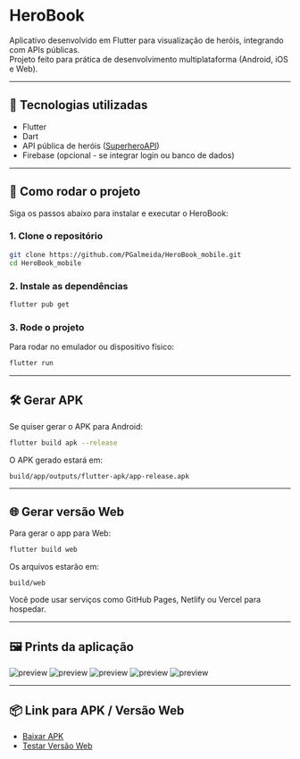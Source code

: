 
# HeroBook

Aplicativo desenvolvido em Flutter para visualização de heróis, integrando com APIs públicas.  
Projeto feito para prática de desenvolvimento multiplataforma (Android, iOS e Web).

---

## 🚀 Tecnologias utilizadas

- Flutter
- Dart
- API pública de heróis ([SuperheroAPI](https://superheroapi.com/))
- Firebase (opcional - se integrar login ou banco de dados)

---

## 📲 Como rodar o projeto

Siga os passos abaixo para instalar e executar o HeroBook:

### 1. Clone o repositório

```bash
git clone https://github.com/PGalmeida/HeroBook_mobile.git
cd HeroBook_mobile
```

### 2. Instale as dependências

```bash
flutter pub get
```

### 3. Rode o projeto

Para rodar no emulador ou dispositivo físico:

```bash
flutter run
```

---

## 🛠️ Gerar APK

Se quiser gerar o APK para Android:

```bash
flutter build apk --release
```

O APK gerado estará em:

```
build/app/outputs/flutter-apk/app-release.apk
```

---

## 🌐 Gerar versão Web

Para gerar o app para Web:

```bash
flutter build web
```

Os arquivos estarão em:

```
build/web
```

Você pode usar serviços como GitHub Pages, Netlify ou Vercel para hospedar.

---

## 🖼️ Prints da aplicação

![preview](https://imgur.com/oAmYHCo.png)
![preview](https://imgur.com/BorjDZq.png)
![preview](https://imgur.com/H3jN3CX.png)
![preview](https://imgur.com/Wzio7BJ.png)
![preview](https://imgur.com/myUMhnK.png)

---

## 📦 Link para APK / Versão Web

- [Baixar APK](https://api.qrserver.com/v1/create-qr-code/?size=250x250&data=https://flutlab.io/apk/aHR0cHM6Ly9hcGkuZmx1dGxhYi5pby9wcm9qZWN0cy8yNTM3ODc0L2Rvd25sb2FkLWFwcD9rZXk9ZHN1eHR0bjAyeWk5bGU1M2V2aGkmdGFyZ2V0PWFsbA==)
- [Testar Versão Web](https://preview.flutlab.io/pedro_gomes4/herobook/)

